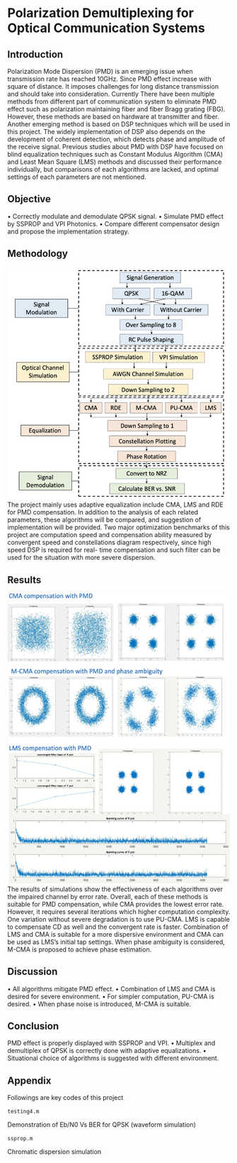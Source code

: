 # Polarization Demultiplexing for Optical Communication Systems
## Introduction
Polarization Mode Dispersion (PMD) is an emerging issue when transmission rate has reached 10GHz. Since PMD effect increase with square of distance. It imposes challenges for long distance transmission and should take into consideration. Currently There have been multiple methods from different part of communication system to eliminate PMD effect such as polarization maintaining fiber and fiber Bragg grating (FBG).
However, these methods are based on hardware at transmitter and fiber. Another emerging method is based on DSP techniques which will be used in this project. The widely implementation of DSP also depends on the development of coherent detection, which detects phase and amplitude of the receive signal. Previous studies about PMD with DSP have focused on blind equalization techniques such as Constant Modulus Algorithm (CMA) and Least Mean Square (LMS) methods and discussed their performance individually, but comparisons of each algorithms are lacked, and optimal settings of each parameters are not mentioned.
## Objective
• Correctly modulate and demodulate QPSK signal.
• Simulate PMD effect by SSPROP and VPI Photonics.
• Compare different compensator design and propose the implementation strategy.
## Methodology
 ![method](method.png)
The project mainly uses adaptive equalization include CMA, LMS and RDE for PMD compensation. In addition to the analysis of each related parameters, these algorithms will be compared, and suggestion of implementation will be provided. Two major optimization benchmarks of this project are computation speed and compensation ability measured by convergent speed and constellations diagram respectively, since high speed DSP is required for real- time compensation and such filter can be used for the situation with more severe dispersion.
## Results
 ![result](result.png)
The results of simulations show the effectiveness of each algorithms over the impaired channel by error rate. Overall, each of these methods is suitable for PMD compensation, while CMA provides the lowest error rate. However, it requires several iterations which higher computation complexity. One variation without severe degradation is to use PU-CMA. LMS is capable to compensate CD as well and the convergent rate is faster. Combination of LMS and CMA is suitable for a more dispersive environment and CMA can be used as LMS’s initial tap settings. When phase ambiguity is considered, M-CMA is proposed to achieve phase estimation.
## Discussion
• All algorithms mitigate PMD effect.
• Combination of LMS and CMA is desired for severe environment. • For simpler computation, PU-CMA is desired.
• When phase noise is introduced, M-CMA is suitable.
## Conclusion
 PMD effect is properly displayed with SSPROP and VPI.
• Multiplex and demultiplex of QPSK is correctly done with adaptive equalizations.
• Situational choice of algorithms is suggested with different environment.
## Appendix
Followings are key codes of this project
```
testing4.m
```
Demonstration of Eb/N0 Vs BER for QPSK (waveform simulation)
```
ssprop.m
```
Chromatic dispersion simulation
